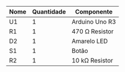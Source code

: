 | ﻿Nome | Quantidade | Componente |
|---|---|---|
| U1 | 1 |  Arduino Uno R3 |
| R1 | 1 | 470 Ω Resistor |
| D2 | 1 | Amarelo LED |
| S1 | 1 |  Botão |
| R2 | 1 | 10 kΩ Resistor |